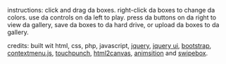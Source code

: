 instructions:
click and drag da boxes.
right-click da boxes to change da colors.
use da controls on da left to play.
press da buttons on da right to view da gallery, save da boxes to da hard drive, or upload da boxes to da gallery.

credits:
built wit html, css, php, javascript, <a href="http://jquery.com/" target="_blank">jquery</a>, <a href="http://jqueryui.com/" target="_blank">jquery ui</a>, <a href="http://getbootstrap.com/" target="_blank">bootstrap</a>, <a href="http://ignitersworld.com/lab/contextMenu.html" target="_blank">contextmenu.js</a>, <a href="http://touchpunch.furf.com/" target="_blank">touchpunch</a>, <a href="http://html2canvas.hertzen.com/" target="_blank">html2canvas</a>, <a href="http://git.blivesta.com/animsition/" target="_blank">animsition</a> and <a href="http://brutaldesign.github.io/swipebox/" target="_blank">swipebox</a>.